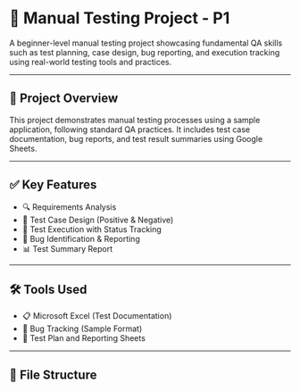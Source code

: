 # 🧪 Manual Testing Project - P1

A beginner-level manual testing project showcasing fundamental QA skills such as test planning, case design, bug reporting, and execution tracking using real-world testing tools and practices.

---

## 📌 Project Overview

This project demonstrates manual testing processes using a sample application, following standard QA practices. It includes test case documentation, bug reports, and test result summaries using Google Sheets.

---

## ✅ Key Features

- 🔍 Requirements Analysis  
- 🧾 Test Case Design (Positive & Negative)  
- 🧪 Test Execution with Status Tracking  
- 🐞 Bug Identification & Reporting  
- 📊 Test Summary Report  

---

## 🛠️ Tools Used

- 📋 Microsoft Excel (Test Documentation)  
- 🐞 Bug Tracking (Sample Format)  
- 📑 Test Plan and Reporting Sheets  

---

## 📁 File Structure
